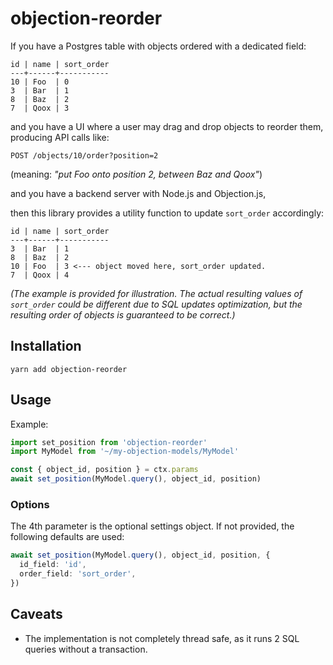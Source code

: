 # objection-reorder

If you have a Postgres table with objects ordered with a dedicated field:

```
id | name | sort_order
---+------+-----------
10 | Foo  | 0
3  | Bar  | 1
8  | Baz  | 2
7  | Qoox | 3
```

and you have a UI where a user may drag and drop objects to reorder them, producing API calls like:

```
POST /objects/10/order?position=2
```

(meaning: *"put Foo onto position 2, between Baz and Qoox"*)

and you have a backend server with Node.js and Objection.js,

then this library provides a utility function to update `sort_order` accordingly:

```
id | name | sort_order
---+------+-----------
3  | Bar  | 1
8  | Baz  | 2
10 | Foo  | 3 <--- object moved here, sort_order updated.
7  | Qoox | 4
```

*(The example is provided for illustration. The actual resulting values of `sort_order` could be different due to SQL updates optimization, but the resulting order of objects is guaranteed to be correct.)*

## Installation

```
yarn add objection-reorder
```

## Usage

Example:

```ts
import set_position from 'objection-reorder'
import MyModel from '~/my-objection-models/MyModel'

const { object_id, position } = ctx.params
await set_position(MyModel.query(), object_id, position)
```

### Options

The 4th parameter is the optional settings object. If not provided, the following defaults are used:

```ts
await set_position(MyModel.query(), object_id, position, {
  id_field: 'id',
  order_field: 'sort_order',
})
```

## Caveats

* The implementation is not completely thread safe, as it runs 2 SQL queries without a transaction.
